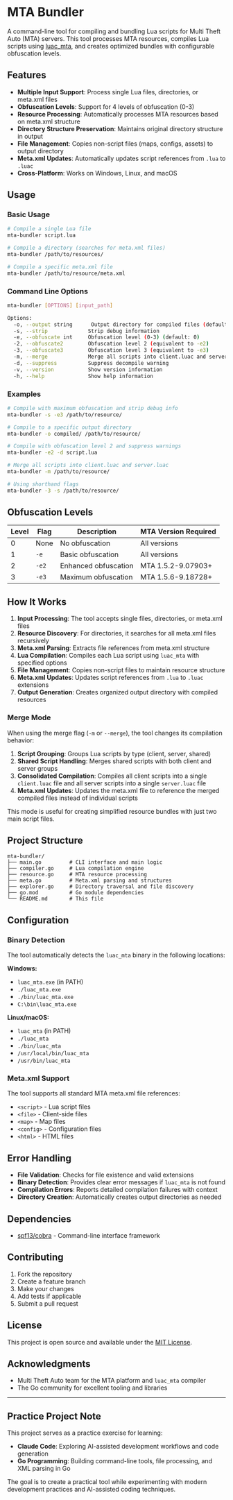 # MTA Bundler

A command-line tool for compiling and bundling Lua scripts for Multi Theft Auto (MTA) servers. This tool processes MTA resources, compiles Lua scripts using [luac_mta](https://wiki.multitheftauto.com/wiki/Lua_compilation_API), and creates optimized bundles with configurable obfuscation levels.

## Features

- **Multiple Input Support**: Process single Lua files, directories, or meta.xml files
- **Obfuscation Levels**: Support for 4 levels of obfuscation (0-3)
- **Resource Processing**: Automatically processes MTA resources based on meta.xml structure
- **Directory Structure Preservation**: Maintains original directory structure in output
- **File Management**: Copies non-script files (maps, configs, assets) to output directory
- **Meta.xml Updates**: Automatically updates script references from `.lua` to `.luac`
- **Cross-Platform**: Works on Windows, Linux, and macOS

## Usage

### Basic Usage

```bash
# Compile a single Lua file
mta-bundler script.lua

# Compile a directory (searches for meta.xml files)
mta-bundler /path/to/resources/

# Compile a specific meta.xml file
mta-bundler /path/to/resource/meta.xml
```

### Command Line Options

```bash
mta-bundler [OPTIONS] [input_path]

Options:
  -o, --output string      Output directory for compiled files (default: same as source)
  -s, --strip             Strip debug information
  -e, --obfuscate int     Obfuscation level (0-3) (default: 0)
  -2, --obfuscate2        Obfuscation level 2 (equivalent to -e2)
  -3, --obfuscate3        Obfuscation level 3 (equivalent to -e3)
  -m, --merge             Merge all scripts into client.luac and server.luac
  -d, --suppress          Suppress decompile warning
  -v, --version           Show version information
  -h, --help              Show help information
```

### Examples

```bash
# Compile with maximum obfuscation and strip debug info
mta-bundler -s -e3 /path/to/resource/

# Compile to a specific output directory
mta-bundler -o compiled/ /path/to/resource/

# Compile with obfuscation level 2 and suppress warnings
mta-bundler -e2 -d script.lua

# Merge all scripts into client.luac and server.luac
mta-bundler -m /path/to/resource/

# Using shorthand flags
mta-bundler -3 -s /path/to/resource/
```

## Obfuscation Levels

| Level | Flag | Description | MTA Version Required |
|-------|------|-------------|---------------------|
| 0     | None | No obfuscation | All versions |
| 1     | `-e` | Basic obfuscation | All versions |
| 2     | `-e2` | Enhanced obfuscation | MTA 1.5.2-9.07903+ |
| 3     | `-e3` | Maximum obfuscation | MTA 1.5.6-9.18728+ |

## How It Works

1. **Input Processing**: The tool accepts single files, directories, or meta.xml files
2. **Resource Discovery**: For directories, it searches for all meta.xml files recursively
3. **Meta.xml Parsing**: Extracts file references from meta.xml structure
4. **Lua Compilation**: Compiles each Lua script using `luac_mta` with specified options
5. **File Management**: Copies non-script files to maintain resource structure
6. **Meta.xml Updates**: Updates script references from `.lua` to `.luac` extensions
7. **Output Generation**: Creates organized output directory with compiled resources

### Merge Mode

When using the merge flag (`-m` or `--merge`), the tool changes its compilation behavior:

1. **Script Grouping**: Groups Lua scripts by type (client, server, shared)
2. **Shared Script Handling**: Merges shared scripts with both client and server groups
3. **Consolidated Compilation**: Compiles all client scripts into a single `client.luac` file and all server scripts into a single `server.luac` file
4. **Meta.xml Updates**: Updates the meta.xml file to reference the merged compiled files instead of individual scripts

This mode is useful for creating simplified resource bundles with just two main script files.

## Project Structure

```
mta-bundler/
├── main.go         # CLI interface and main logic
├── compiler.go     # Lua compilation engine
├── resource.go     # MTA resource processing
├── meta.go         # Meta.xml parsing and structures
├── explorer.go     # Directory traversal and file discovery
├── go.mod          # Go module dependencies
└── README.md       # This file
```

## Configuration

### Binary Detection

The tool automatically detects the `luac_mta` binary in the following locations:

**Windows:**
- `luac_mta.exe` (in PATH)
- `./luac_mta.exe`
- `./bin/luac_mta.exe`
- `C:\bin\luac_mta.exe`

**Linux/macOS:**
- `luac_mta` (in PATH)
- `./luac_mta`
- `./bin/luac_mta`
- `/usr/local/bin/luac_mta`
- `/usr/bin/luac_mta`

### Meta.xml Support

The tool supports all standard MTA meta.xml file references:

- `<script>` - Lua script files
- `<file>` - Client-side files
- `<map>` - Map files
- `<config>` - Configuration files
- `<html>` - HTML files

## Error Handling

- **File Validation**: Checks for file existence and valid extensions
- **Binary Detection**: Provides clear error messages if `luac_mta` is not found
- **Compilation Errors**: Reports detailed compilation failures with context
- **Directory Creation**: Automatically creates output directories as needed

## Dependencies

- [spf13/cobra](https://github.com/spf13/cobra) - Command-line interface framework

## Contributing

1. Fork the repository
2. Create a feature branch
3. Make your changes
4. Add tests if applicable
5. Submit a pull request

## License

This project is open source and available under the [MIT License](LICENSE).

## Acknowledgments

- Multi Theft Auto team for the MTA platform and `luac_mta` compiler
- The Go community for excellent tooling and libraries

---

## Practice Project Note

This project serves as a practice exercise for learning:
- **Claude Code**: Exploring AI-assisted development workflows and code generation
- **Go Programming**: Building command-line tools, file processing, and XML parsing in Go

The goal is to create a practical tool while experimenting with modern development practices and AI-assisted coding techniques.
